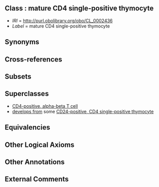 
## Class : mature CD4 single-positive thymocyte

 * *IRI* = http://purl.obolibrary.org/obo/CL_0002436
 * *Label* = mature CD4 single-positive thymocyte

## Synonyms


## Cross-references


## Subsets


## Superclasses

 * [CD4-positive, alpha-beta T cell](../../CL/24/CL_0000624.md)
 * [develops from](../../RO/02/RO_0002202.md) some [CD24-positive, CD4 single-positive thymocyte](../../CL/32/CL_0002432.md)

## Equivalencies


## Other Logical Axioms


## Other Annotations


## External Comments

